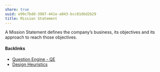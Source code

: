 ```yaml
---
share: true
uuid: e99c7bdd-3987-441e-a043-bcc81d6d2b29
title: Mission Statement
---
```

A Mission Statement defines the company’s business, its objectives and its approach to reach those objectives.

#### Backlinks

* [Question Engine - QE](/cc5cc49d-f554-4f29-b31a-b8789688e6a3)
* [Design Heuristics](/5e01e1ef-4aa4-491d-8ac3-8f0343201a97)